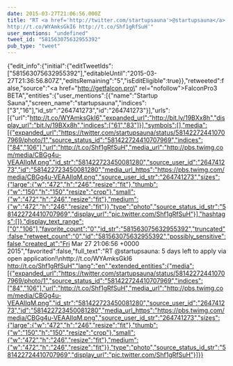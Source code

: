 ```yaml
---
date: 2015-03-27T21:06:56.000Z
title: "RT <a href='http://twitter.com/startupsauna'>@startupsauna</a>: 5 days left to apply via open application!
http://t.co/WYAmksGkI6 http://t.co/Shf1gRfSuH″"
user_mentions: "undefined"
tweet_id: "581563075632955392"
pub_type: "tweet"
---
```

{"edit_info":{"initial":{"editTweetIds":["581563075632955392"],"editableUntil":"2015-03-27T21:36:56.807Z","editsRemaining":"5","isEditEligible":true}},"retweeted":false,"source":"<a href=\"http://getfalcon.pro\" rel=\"nofollow\">FalconPro3 BETA</a>","entities":{"user_mentions":[{"name":"Startup Sauna","screen_name":"startupsauna","indices":["3","16"],"id_str":"264741273","id":"264741273"}],"urls":[{"url":"http://t.co/WYAmksGkI6","expanded_url":"http://bit.ly/19BXx8h","display_url":"bit.ly/19BXx8h","indices":["61","83"]}],"symbols":[],"media":[{"expanded_url":"https://twitter.com/startupsauna/status/581422724410707969/photo/1","source_status_id":"581422724410707969","indices":["84","106"],"url":"http://t.co/Shf1gRfSuH","media_url":"http://pbs.twimg.com/media/CBGg4u-VEAAIIqM.png","id_str":"581422723450081280","source_user_id":"264741273","id":"581422723450081280","media_url_https":"https://pbs.twimg.com/media/CBGg4u-VEAAIIqM.png","source_user_id_str":"264741273","sizes":{"large":{"w":"472","h":"246","resize":"fit"},"thumb":{"w":"150","h":"150","resize":"crop"},"small":{"w":"472","h":"246","resize":"fit"},"medium":{"w":"472","h":"246","resize":"fit"}},"type":"photo","source_status_id_str":"581422724410707969","display_url":"pic.twitter.com/Shf1gRfSuH"}],"hashtags":[]},"display_text_range":["0","106"],"favorite_count":"0","id_str":"581563075632955392","truncated":false,"retweet_count":"0","id":"581563075632955392","possibly_sensitive":false,"created_at":"Fri Mar 27 21:06:56 +0000 2015","favorited":false,"full_text":"RT @startupsauna: 5 days left to apply via open application!\nhttp://t.co/WYAmksGkI6 http://t.co/Shf1gRfSuH","lang":"en","extended_entities":{"media":[{"expanded_url":"https://twitter.com/startupsauna/status/581422724410707969/photo/1","source_status_id":"581422724410707969","indices":["84","106"],"url":"http://t.co/Shf1gRfSuH","media_url":"http://pbs.twimg.com/media/CBGg4u-VEAAIIqM.png","id_str":"581422723450081280","source_user_id":"264741273","id":"581422723450081280","media_url_https":"https://pbs.twimg.com/media/CBGg4u-VEAAIIqM.png","source_user_id_str":"264741273","sizes":{"large":{"w":"472","h":"246","resize":"fit"},"thumb":{"w":"150","h":"150","resize":"crop"},"small":{"w":"472","h":"246","resize":"fit"},"medium":{"w":"472","h":"246","resize":"fit"}},"type":"photo","source_status_id_str":"581422724410707969","display_url":"pic.twitter.com/Shf1gRfSuH"}]}}
